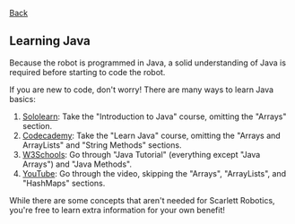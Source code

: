 [Back](../readme.md)

## Learning Java
Because the robot is programmed in Java, a solid understanding of Java is required before starting to code the robot.

If you are new to code, don't worry!
There are many ways to learn Java basics:
1. [Sololearn](https://www.sololearn.com/learn/courses/java-introduction):
   Take the "Introduction to Java" course, omitting the "Arrays" section.
2. [Codecademy](https://www.codecademy.com/learn/learn-java):
   Take the "Learn Java" course, omitting the "Arrays and ArrayLists" and "String Methods" sections.
3. [W3Schools](https://www.w3schools.com/java):
   Go through "Java Tutorial" (everything except "Java Arrays") and "Java Methods".
4. [YouTube](https://youtu.be/A74TOX803D0):
   Go through the video, skipping the "Arrays", "ArrayLists", and "HashMaps" sections.

While there are some concepts that aren't needed for Scarlett Robotics,
you're free to learn extra information for your own benefit!